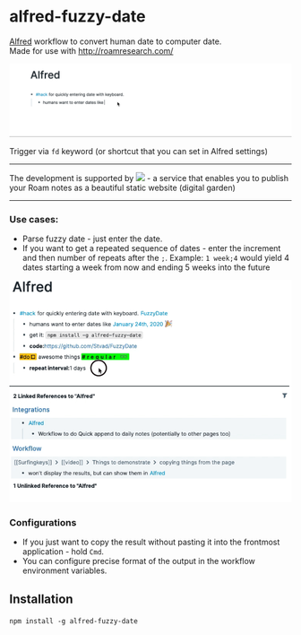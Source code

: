 # alfred-fuzzy-date

[Alfred](https://www.alfredapp.com/) workflow to convert human date to computer date.  
Made for use with http://roamresearch.com/

![](illustrations/giflink.gif)

Trigger via `fd` keyword (or shortcut that you can set in Alfred settings)

----
The development is supported by <a href="https://roam.garden/"> <img src="https://roam.garden/static/logo-2740b191a74245dc48ee30c68d5192aa.svg" height="50" /></a> - a service that enables you to publish your Roam notes as a beautiful static website (digital garden)

----


### Use cases:
* Parse fuzzy date - just enter the date.
* If you want to get a repeated sequence of dates - enter the increment and then number of repeats after the `;`. Example: `1 week;4` would yield 4 dates starting a week from now and ending 5 weeks into the future

![](illustrations/giflink_repeated.gif)

### Configurations
* If you just want to copy the result without pasting it into the frontmost application - hold `Cmd`.
* You can configure precise format of the output in the workflow environment variables.



## Installation

`npm install -g alfred-fuzzy-date`

